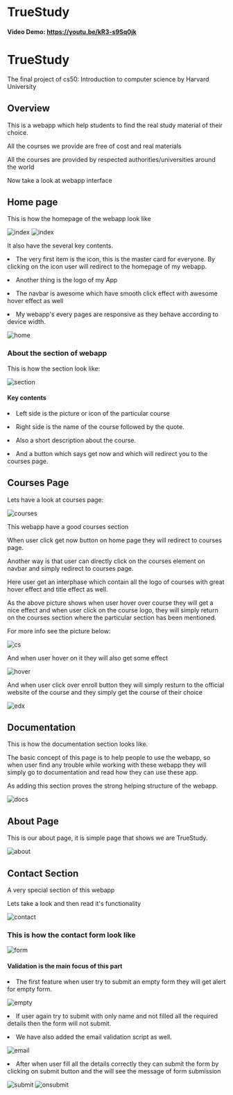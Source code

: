 # TrueStudy
#### Video Demo: https://youtu.be/kR3-s9Sq0jk
  <body>
    <h1>TrueStudy</h1>
    <p>
      The final project of cs50: Introduction to computer science by Harvard
      University
    </p>
    <section>
      <h2>Overview</h2>
      <p>
        This is a webapp which help students to find the real study material of
        their choice.
      </p>
      <p>All the courses we provide are free of cost and real materials</p>
      <p>
        All the courses are provided by respected authorities/universities
        around the world
      </p>
      <p>Now take a look at webapp interface</p>
    </section>
    <section>
      <h2>Home page</h2>
      <p>This is how the homepage of the webapp look like</p>
      <img
        src="https://github.com/Krishnapal-rajput/truestudy.cs50.io/blob/main/finalproject/images/index.png"
        alt="index"
      />
      <img
        src="https://github.com/Krishnapal-rajput/truestudy.cs50.io/blob/main/images/index1.png?raw=true"
        alt="index"
      />
      <p>It also have the several key contents.</p>
      <p>
        <li>
          The very first item is the icon, this is the master card for everyone.
          By clicking on the icon user will redirect to the homepage of my
          webapp.
        </li>
      </p>
      <p><li>Another thing is the logo of my App</li></p>
      <p>
        <li>
          The navbar is awesome which have smooth click effect with awesome
          hover effect as well
        </li>
      </p>
      <p>
        <li>
          My webapp's every pages are responsive as they behave according to
          device width.
        </li>
      </p>
      <img
        src="https://github.com/Krishnapal-rajput/truestudy.cs50.io/blob/main/images/home.png?raw=true"
        alt="home"
      />
      <h3>About the section of webapp</h3>
      <p>This is how the section look like:</p>
      <img
        src="https://github.com/Krishnapal-rajput/truestudy.cs50.io/blob/main/images/section.png?raw=true"
        alt="section"
      />
      <h4>Key contents</h4>
      <p><li>Left side is the picture or icon of the particular course</li></p>
      <p>
        <li>Right side is the name of the course followed by the quote.</li>
      </p>
      <p><li>Also a short description about the course.</li></p>
      <p>
        <li>
          And a button which says get now and which will redirect you to the
          courses page.
        </li>
      </p>
    </section>
    <section>
      <h2>Courses Page</h2>
      <p>Lets have a look at courses page:</p>
      <img
        src="https://github.com/Krishnapal-rajput/truestudy.cs50.io/blob/main/images/courses.png?raw=true"
        alt="courses"
      />
      <p>This webapp have a good courses section</p>
      <p>
        When user click get now button on home page they will redirect to
        courses page.
      </p>
      <p>
        Another way is that user can directly click on the courses element on
        navbar and simply redirect to courses page.
      </p>
      <p>
        Here user get an interphase which contain all the logo of courses with
        great hover effect and title effect as well.
      </p>
      <p>
        As the above picture shows when user hover over course they will get a
        nice effect and when user click on the course logo, they will simply
        return on the courses section where the particular section has been
        mentioned.
      </p>
      <p>For more info see the picture below:</p>
      <img
        src="https://github.com/Krishnapal-rajput/truestudy.cs50.io/blob/main/images/cs.png?raw=true"
        alt="cs"
      />
      <p>And when user hover on it they will also get some effect</p>
      <img
        src="https://github.com/Krishnapal-rajput/truestudy.cs50.io/blob/main/images/cs-hover.png?raw=true"
        alt="hover"
      />
      <p>
        And when user click over enroll button they will simply resturn to the
        official website of the course and they simply get the course of their
        choice
      </p>
      <img
        src="https://github.com/Krishnapal-rajput/truestudy.cs50.io/blob/main/images/edx.png?raw=true"
        alt="edx"
      />
    </section>
    <section>
      <h2>Documentation</h2>
      <p>This is how the documentation section looks like.</p>
      <p>
        The basic concept of this page is to help people to use the webapp, so
        when user find any trouble while working with these webapp they will
        simply go to documentation and read how they can use these app.
      </p>
      <p>
        As adding this section proves the strong helping structure of the
        webapp.
      </p>
      <img
        src="https://github.com/Krishnapal-rajput/truestudy.cs50.io/blob/main/images/docs.png?raw=true"
        alt="docs"
      />
    </section>
    <section>
      <h2>About Page</h2>
      <p>
        This is our about page, it is simple page that shows we are TrueStudy.
      </p>
      <img
        src="https://github.com/Krishnapal-rajput/truestudy.cs50.io/blob/main/images/about.png?raw=true"
        alt="about"
      />
    </section>
    <section>
      <h2>Contact Section</h2>
      <p>A very special section of this webapp</p>
      <p>Lets take a look and then read it's functionality</p>
      <img
        src="https://github.com/Krishnapal-rajput/truestudy.cs50.io/blob/main/images/contact.png?raw=true"
        alt="contact"
      />
      <h3>This is how the contact form look like</h3>
      <img
        src="https://github.com/Krishnapal-rajput/truestudy.cs50.io/blob/main/images/form.png?raw=true"
        alt="form"
      />
      <h4>Validation is the main focus of this part</h4>
      <p>
        <li>
          The first feature when user try to submit an empty form they will get
          alert for empty form.
        </li>
      </p>
      <img
        src="https://github.com/Krishnapal-rajput/truestudy.cs50.io/blob/main/images/empty.png?raw=true"
        alt="empty"
      />
      <p>
        <li>
          If user again try to submit with only name and not filled all the
          required details then the form will not submit.
        </li>
      </p>
      <p><li>We have also added the email validation script as well.</li></p>
      <img
        src="https://github.com/Krishnapal-rajput/truestudy.cs50.io/blob/main/images/email.png?raw=true"
        alt="email"
      />
      <p>
        <li>
          After when user fill all the details correctly they can submit the
          form by clicking on submit button and the will see the message of form
          submission
        </li>
      </p>
      <img
        src="https://github.com/Krishnapal-rajput/truestudy.cs50.io/blob/main/images/submit.png?raw=true"
        alt="submit"
      />
      <img
        src="https://github.com/Krishnapal-rajput/truestudy.cs50.io/blob/main/images/onsubmit.png?raw=true"
        alt="onsubmit"
      />
    </section>
  </body>
</html>
